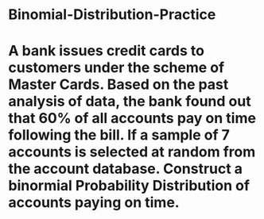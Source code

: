 # Binomial-Distribution-Practice
# A bank issues credit cards to customers under the scheme of Master Cards. Based on the past analysis of data, the bank found out that 60% of all accounts pay on time following the bill. If a sample of 7 accounts is selected at random from the account database. Construct a binormial Probability Distribution of accounts paying on time.
